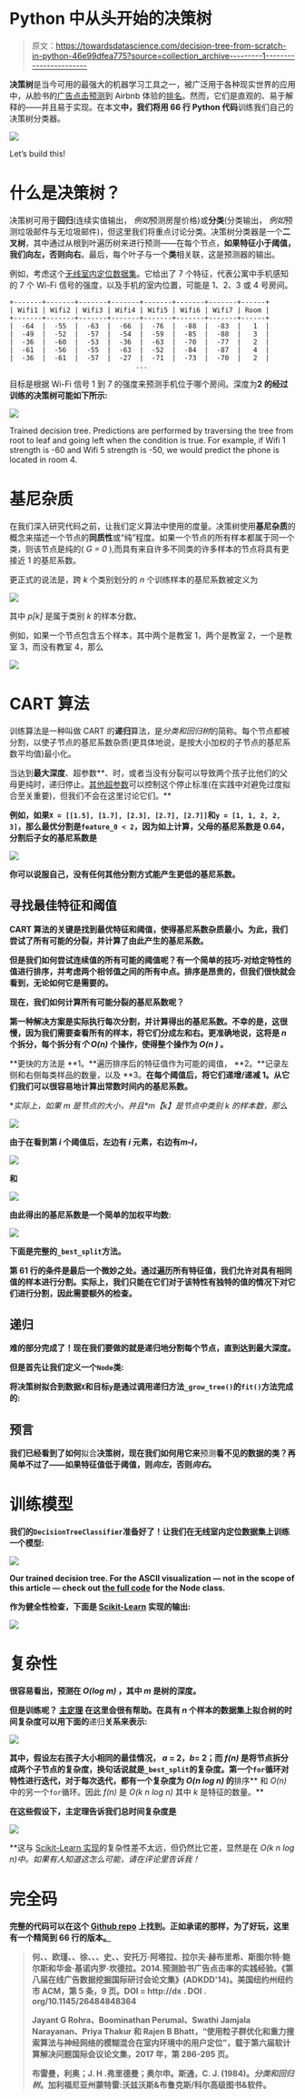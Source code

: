 # Python 中从头开始的决策树

> 原文：<https://towardsdatascience.com/decision-tree-from-scratch-in-python-46e99dfea775?source=collection_archive---------1----------------------->

**决策树**是当今可用的最强大的机器学习工具之一，被广泛用于各种现实世界的应用中，从脸书的[广告点击预测](https://quinonero.net/Publications/predicting-clicks-facebook.pdf)到 Airbnb 体验的[排名](https://medium.com/airbnb-engineering/machine-learning-powered-search-ranking-of-airbnb-experiences-110b4b1a0789)。然而，它们是直观的、易于解释的——并且易于实现。在本文**中，我们将用 66 行 Python 代码**训练我们自己的决策树分类器。

![](img/e02f0bb1352f3adf8cb9ce7f50552937.png)

Let’s build this!

# 什么是决策树？

决策树可用于**回归**(连续实值输出，
*例如*预测房屋价格)或**分类**(分类输出，
*例如*预测垃圾邮件与无垃圾邮件)，但这里我们将重点讨论分类。决策树分类器是一个**二叉树**，其中通过从根到叶遍历树来进行预测——在每个节点，**如果特征小于阈值，我们向左，否则向右**。最后，每个叶子与一个**类**相关联，这是预测器的输出。

例如，考虑这个[无线室内定位数据集](https://archive.ics.uci.edu/ml/datasets/Wireless+Indoor+Localization)。它给出了 7 个特征，代表公寓中手机感知的 7 个 Wi-Fi 信号的强度，以及手机的室内位置，可能是 1、2、3 或 4 号房间。

```
+-------+-------+-------+-------+-------+-------+-------+------+
| Wifi1 | Wifi2 | Wifi3 | Wifi4 | Wifi5 | Wifi6 | Wifi7 | Room |
+-------+-------+-------+-------+-------+-------+-------+------+
|  -64  |  -55  |  -63  |  -66  |  -76  |  -88  |  -83  |   1  |
|  -49  |  -52  |  -57  |  -54  |  -59  |  -85  |  -88  |   3  |
|  -36  |  -60  |  -53  |  -36  |  -63  |  -70  |  -77  |   2  |
|  -61  |  -56  |  -55  |  -63  |  -52  |  -84  |  -87  |   4  |
|  -36  |  -61  |  -57  |  -27  |  -71  |  -73  |  -70  |   2  |
                               ...
```

目标是根据 Wi-Fi 信号 1 到 7 的强度来预测手机位于哪个房间。深度为**2 的经过训练的决策树可能如下所示:**

![](img/7e5ce206ab72b1e5705edec77437ad07.png)

Trained decision tree. Predictions are performed by traversing the tree from root to leaf and going left when the condition is true. For example, if Wifi 1 strength is -60 and Wifi 5 strength is -50, we would predict the phone is located in room 4.

# 基尼杂质

在我们深入研究代码之前，让我们定义算法中使用的度量。决策树使用**基尼杂质**的概念来描述一个节点的**同质性**或“纯”程度。如果一个节点的所有样本都属于同一个类，则该节点是纯的( *G = 0* ),而具有来自许多不同类的许多样本的节点将具有更接近 1 的基尼系数。

更正式的说法是，跨 *k* 个类别划分的 *n* 个训练样本的基尼系数被定义为

![](img/0c543161cd03000b9dd7ab8320eeb0ba.png)

其中 *p[k]* 是属于类别 *k* 的样本分数。

例如，如果一个节点包含五个样本，其中两个是教室 1，两个是教室 2，一个是教室 3，而没有教室 4，那么

![](img/f9056d5ffdd06c23f9768cdc6b60f569.png)

# CART 算法

训练算法是一种叫做 CART 的**递归**算法，是*分类和回归树*的简称。每个节点都被分割，以使子节点的基尼系数杂质(更具体地说，是按大小加权的子节点的基尼系数平均值)最小化。

当达到**最大深度**、超参数**、时，或者当没有分裂可以导致两个孩子比他们的父母更纯时，递归停止。[其他超参数](https://scikit-learn.org/stable/modules/generated/sklearn.tree.DecisionTreeClassifier.html)可以控制这个停止标准(在实践中对避免过度拟合至关重要)，但我们不会在这里讨论它们。**

**例如，如果`X = [[1.5], [1.7], [2.3], [2.7], [2.7]]`和`y = [1, 1, 2, 2, 3]`，那么最优分割是`feature_0 < 2`，因为如上计算，父母的基尼系数是 0.64，分割后子女的基尼系数是**

**![](img/f45b5ca14fe9038b543c6fcfea197686.png)**

**你可以说服自己，没有任何其他分割方式能产生更低的基尼系数。**

## **寻找最佳特征和阈值**

**CART 算法的关键是找到最优特征和阈值，使得基尼系数杂质最小。为此，我们尝试了所有可能的分裂，并计算了由此产生的基尼系数。**

**但是我们如何尝试连续值的所有可能的阈值呢？有一个简单的技巧-对给定特性的值进行排序，并考虑两个相邻值之间的所有中点。排序是昂贵的，但我们很快就会看到，无论如何它是需要的。**

**现在，我们如何计算所有可能分裂的基尼系数呢？**

**第一种解决方案是实际执行每次分割，并计算得出的基尼系数。不幸的是，这很慢，因为我们需要查看所有的样本，将它们分成左和右。更准确地说，这将是 *n* 个拆分，每个拆分有*个 O(n)* 个操作，使得整个操作为 *O(n )* 。**

**更快的方法是 **1。**遍历排序后的特征值作为可能的阈值， **2。**记录左侧和右侧每类样品的数量，以及 **3。**在每个阈值后，将它们递增/递减 1。从它们我们可以很容易地计算出常数时间内的基尼系数。**

**实际上，如果 *m* 是节点的大小，并且*m【k】*是节点中类别 *k* 的样本数，那么**

**![](img/9a51dbeced0f02223b3a128bdcbea494.png)**

**由于在看到第 *i* 个阈值后，左边有 *i* 元素，右边有*m–I*，**

**![](img/506b1da20ad0351dbf2fd5f3953943ce.png)**

**和**

**![](img/67bf0c98fab5af9175e38f47a2892e7a.png)**

**由此得出的基尼系数是一个简单的加权平均数:**

**![](img/c92dfdabe98ace4fa394a3acf9aa18cb.png)**

**下面是完整的`_best_split`方法。**

**第 61 行的条件是最后一个微妙之处。通过遍历所有特征值，我们允许对具有相同值的样本进行分割。实际上，我们只能在它们对于该特性有独特的值的情况下对它们进行分割，因此需要额外的检查。**

## **递归**

**难的部分完成了！现在我们要做的就是递归地分割每个节点，直到达到最大深度。**

**但是首先让我们定义一个`Node`类:**

**将决策树拟合到数据`X`和目标`y`是通过调用递归方法`_grow_tree()`的`fit()`方法完成的:**

## **预言**

**我们已经看到了如何**拟合**决策树，现在我们如何用它来**预测**看不见的数据的类？再简单不过了——如果特征值低于阈值，则*向左*，否则*向右*。**

# **训练模型**

**我们的`DecisionTreeClassifier`准备好了！让我们在无线室内定位数据集上训练一个模型:**

**![](img/298490e82d0723d92ae18e7ff6e8df88.png)**

**Our trained decision tree. For the ASCII visualization — not in the scope of this article — check out [the full code](https://github.com/joachimvalente/decision-tree-cart/blob/master/tree.py) for the Node class.**

**作为健全性检查，下面是 [Scikit-Learn](https://scikit-learn.org/stable/) 实现的输出:**

**![](img/6ec1226036ec3edca6b55f95aa605dde.png)**

# **复杂性**

**很容易看出，预测在 ***O(log m)*** ，其中 *m* 是树的深度。**

**但是训练呢？ [**主定理**](https://en.wikipedia.org/wiki/Master_theorem_(analysis_of_algorithms)) 在这里会很有帮助。在具有 *n* 个样本的数据集上拟合树的时间复杂度可以用下面的**递归**关系来表示:**

**![](img/15e75509d8e54b749b4583164e61d92a.png)**

**其中，假设左右孩子大小相同的最佳情况， *a* = 2，*b*= 2；而 *f(n)* 是将节点拆分成两个子节点的复杂度，换句话说就是`_best_split`的复杂度。第一个`for`循环对特性进行迭代，对于每次迭代，都有一个复杂度为 *O(n log n)* 的**排序** 和 *O(n)* 中的另一个`for`循环。因此 *f(n)* 是 *O(k n log n)* 其中 *k* 是特征的数量。**

**在这些假设下，主定理告诉我们总时间复杂度是**

**![](img/ab6b9a96ef082781fde82ef208a7bd46.png)**

**这与 [Scikit-Learn 实现](https://scikit-learn.org/stable/modules/tree.html#complexity)的复杂性差不太远，但仍然比它差，显然是在 *O(k n log n)中。*如果有人知道这怎么可能，请在评论里告诉我！**

# **完全码**

**完整的代码可以在这个 [Github repo](https://github.com/joachimvalente/decision-tree-cart) 上找到。正如承诺的那样，为了好玩，这里有一个精简到 66 行的版本[。](https://github.com/joachimvalente/decision-tree-cart/blob/master/minimal_cart.py#L14-L79)**

> **何、、欧瑾、、徐、、、史、、安托万·阿塔拉、拉尔夫·赫布里希、斯图尔特·鲍尔斯和华金·基诺内罗·坎德拉。2014.预测脸书广告点击率的实践经验。《第八届在线广告数据挖掘国际研讨会论文集》(ADKDD'14)。美国纽约州纽约市 ACM，第 5 条，9 页。DOI = http://dx . DOI . org/10.1145/26484848364**
> 
> **Jayant G Rohra、Boominathan Perumal、Swathi Jamjala Narayanan、Priya Thakur 和 Rajen B Bhatt，“使用粒子群优化和重力搜索算法与神经网络的模糊混合在室内环境中的用户定位”，载于第六届软计算解决问题国际会议论文集，2017 年，第 286-295 页。**
> 
> **布雷曼，利奥；J. H .弗里德曼；奥尔申。斯通，C. J. (1984)。*分类和回归树*。加利福尼亚州蒙特雷:沃兹沃斯&布鲁克斯/科尔高级图书&软件。**